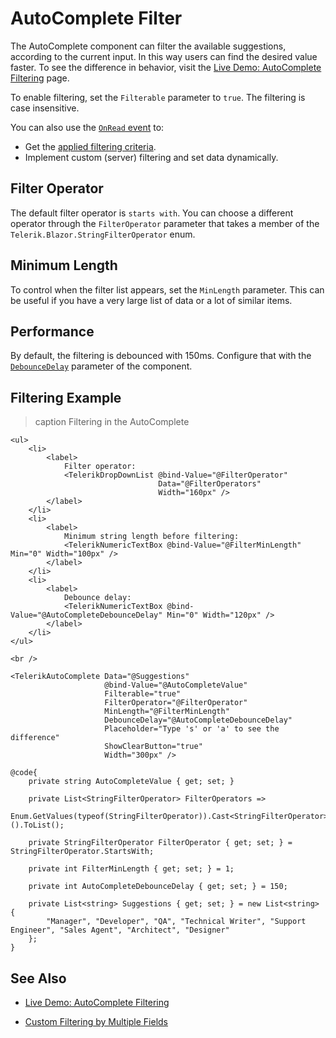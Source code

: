 
# AutoComplete Filter

The AutoComplete component can filter the available suggestions, according to the current input. In this way users can find the desired value faster. To see the difference in behavior, visit the [Live Demo: AutoComplete Filtering](https://demos.telerik.com/blazor-ui/autocomplete/filtering) page.

To enable filtering, set the `Filterable` parameter to `true`. The filtering is case insensitive.

You can also use the [`OnRead` event](slug:autocomplete-events#onread) to:
* Get the [applied filtering criteria](slug:common-features-descriptors#through-the-onread-event).
* Implement custom (server) filtering and set data dynamically.

## Filter Operator

The default filter operator is `starts with`. You can choose a different operator through the `FilterOperator` parameter that takes a member of the `Telerik.Blazor.StringFilterOperator` enum.

## Minimum Length

To control when the filter list appears, set the `MinLength` parameter. This can be useful if you have a very large list of data or a lot of similar items.

## Performance

By default, the filtering is debounced with 150ms. Configure that with the [`DebounceDelay`](slug:autocomplete-overview#autocomplete-parameters) parameter of the component.

## Filtering Example

>caption Filtering in the AutoComplete

````RAZOR
<ul>
    <li>
        <label>
            Filter operator:
            <TelerikDropDownList @bind-Value="@FilterOperator"
                                 Data="@FilterOperators"
                                 Width="160px" />
        </label>
    </li>
    <li>
        <label>
            Minimum string length before filtering:
            <TelerikNumericTextBox @bind-Value="@FilterMinLength" Min="0" Width="100px" />
        </label>
    </li>
    <li>
        <label>
            Debounce delay:
            <TelerikNumericTextBox @bind-Value="@AutoCompleteDebounceDelay" Min="0" Width="120px" />
        </label>
    </li>
</ul>

<br />

<TelerikAutoComplete Data="@Suggestions"
                     @bind-Value="@AutoCompleteValue"
                     Filterable="true"
                     FilterOperator="@FilterOperator"
                     MinLength="@FilterMinLength"
                     DebounceDelay="@AutoCompleteDebounceDelay"
                     Placeholder="Type 's' or 'a' to see the difference"
                     ShowClearButton="true"
                     Width="300px" />

@code{
    private string AutoCompleteValue { get; set; }

    private List<StringFilterOperator> FilterOperators =>
        Enum.GetValues(typeof(StringFilterOperator)).Cast<StringFilterOperator>().ToList();

    private StringFilterOperator FilterOperator { get; set; } = StringFilterOperator.StartsWith;

    private int FilterMinLength { get; set; } = 1;

    private int AutoCompleteDebounceDelay { get; set; } = 150;

    private List<string> Suggestions { get; set; } = new List<string> {
        "Manager", "Developer", "QA", "Technical Writer", "Support Engineer", "Sales Agent", "Architect", "Designer"
    };
}
````

## See Also

* [Live Demo: AutoComplete Filtering](https://demos.telerik.com/blazor-ui/autocomplete/filtering)

* [Custom Filtering by Multiple Fields](slug:dropdowns-kb-search-in-multiple-fields)

